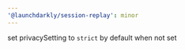 ```yaml
---
'@launchdarkly/session-replay': minor
---
```


set privacySetting to `strict` by default when not set
